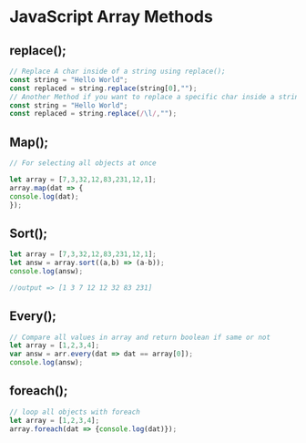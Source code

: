 # **JavaScript Array Methods**

## **replace();**

```js
// Replace A char inside of a string using replace();
const string = "Hello World";
const replaced = string.replace(string[0],"");
// Another Method if you want to replace a specific char inside a string you could do it with RegEx. In my sample i want to replace all "l" chars from the string so i use /\l/ RegEx pattern.
const string = "Hello World";
const replaced = string.replace(/\l/,"");
```

## **Map();**

```js
// For selecting all objects at once

let array = [7,3,32,12,83,231,12,1];
array.map(dat => {
console.log(dat);
});
```

## **Sort();**

```js
let array = [7,3,32,12,83,231,12,1];
let answ = array.sort((a,b) => (a-b));
console.log(answ);

//output => [1 3 7 12 12 32 83 231]
```

## **Every();**

```js
// Compare all values in array and return boolean if same or not
let array = [1,2,3,4];
var answ = arr.every(dat => dat == array[0]);
console.log(answ);

```

## **foreach();**

```js
// loop all objects with foreach
let array = [1,2,3,4];
array.foreach(dat => {console.log(dat)});
```
